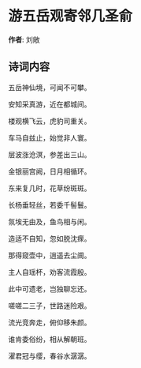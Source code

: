 # 游五岳观寄邻几圣俞

**作者**: 刘敞

## 诗词内容

五岳神仙境，可闻不可攀。

安知采真游，近在都城间。

楼观横飞云，虎豹司重关。

车马自兹止，始觉非人寰。

层波涨沧溟，参差出三山。

金银丽宫阙，日月相循环。

东来复几时，花草纷斑斑。

长杨垂轻丝，若委千髻鬟。

氛埃无由及，鱼鸟相与闲。

造适不自知，忽如脱沈瘝。

那得窥壶中，逍遥去尘阛。

主人自瑶杯，劝客流霞殷。

此中可遗老，岂独聊忘还。

嗟嗟二三子，世路迷险艰。

流光竞奔走，俯仰移朱颜。

谁肯委俗纷，相从解朝班。

濯君冠与缨，春谷水潺潺。

